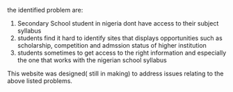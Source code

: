 the identified problem are:
1) Secondary School student in nigeria dont have access to their subject syllabus
2) students find it hard to identify sites that displays opportunities such as scholarship, competition and admssion status of higher institution
3) students sometimes to get access to the right information and especially the one that works with the nigerian school syllabus

This website was designed( still in making) to address issues relating to the above listed problems.
